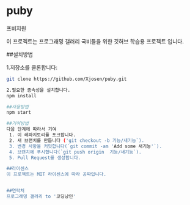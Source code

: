 # puby
프비지원

이 프로젝트는 프로그래밍 갤러리 국비들을 위한 깃허브 학습용 프로젝트 입니다.

##설치방법

1.저장소를 클론합니다:
  ```sh
  git clone https://github.com/Xjosen/puby.git

2.필요한 종속성을 설치합니다.
  npm install

##사용방법
  npm start

##기여방법
  다음 단계에 따라서 기여
   1. 이 레파지토리를 포크합니다.
   2. 새 브랜치를 만듭니다 ('git checkout -b 기능/새기능`).
   3. 변경 사항을 커밋합니다(`git commit -am 'Add some 새기능'`).
   4. 브랜치에 푸시합니다(`git push origin  기능/새기능`).
   5. Pull Request를 생성합니다.

##라이센스
  이 프로젝트는 MIT 라이센스에 따라 공짜입니다.


##연락처
  프로그래밍 갤러리 to '코딩낭인'

